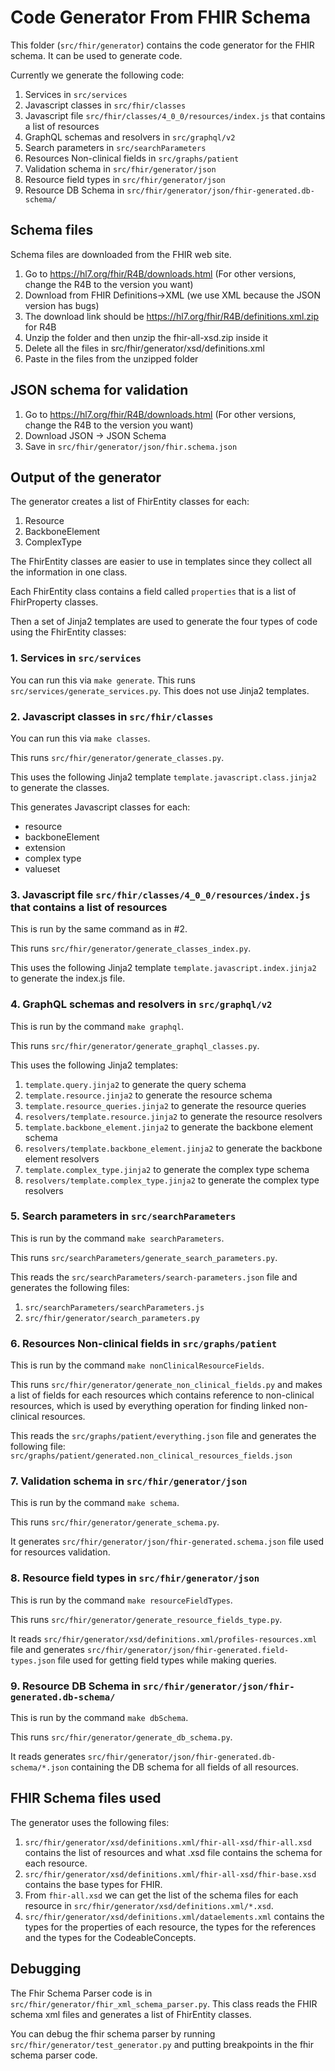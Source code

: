 # Code Generator From FHIR Schema

This folder (`src/fhir/generator`) contains the code generator for the FHIR schema. It can be used to generate code.

Currently we generate the following code:

1. Services in `src/services`
2. Javascript classes in `src/fhir/classes`
3. Javascript file `src/fhir/classes/4_0_0/resources/index.js` that contains a list of resources
4. GraphQL schemas and resolvers in `src/graphql/v2`
5. Search parameters in `src/searchParameters`
6. Resources Non-clinical fields in `src/graphs/patient`
7. Validation schema in `src/fhir/generator/json`
8. Resource field types in `src/fhir/generator/json`
9. Resource DB Schema in `src/fhir/generator/json/fhir-generated.db-schema/`

## Schema files

Schema files are downloaded from the FHIR web site.

1. Go to https://hl7.org/fhir/R4B/downloads.html (For other versions, change the R4B to the version you want)
2. Download from FHIR Definitions->XML (we use XML because the JSON version has bugs)
3. The download link should be https://hl7.org/fhir/R4B/definitions.xml.zip for R4B
4. Unzip the folder and then unzip the fhir-all-xsd.zip inside it
5. Delete all the files in src/fhir/generator/xsd/definitions.xml
6. Paste in the files from the unzipped folder

## JSON schema for validation

1. Go to https://hl7.org/fhir/R4B/downloads.html (For other versions, change the R4B to the version you want)
2. Download JSON -> JSON Schema
3. Save in `src/fhir/generator/json/fhir.schema.json`

## Output of the generator

The generator creates a list of FhirEntity classes for each:

1. Resource
2. BackboneElement
3. ComplexType

The FhirEntity classes are easier to use in templates since they collect all the information in one class.

Each FhirEntity class contains a field called `properties` that is a list of FhirProperty classes.

Then a set of Jinja2 templates are used to generate the four types of code using the FhirEntity classes:

### 1. Services in `src/services`

You can run this via `make generate`.
This runs `src/services/generate_services.py`.
This does not use Jinja2 templates.

### 2. Javascript classes in `src/fhir/classes`

You can run this via `make classes`.

This runs `src/fhir/generator/generate_classes.py`.

This uses the following Jinja2 template `template.javascript.class.jinja2` to generate the classes.

This generates Javascript classes for each:

- resource
- backboneElement
- extension
- complex type
- valueset

### 3. Javascript file `src/fhir/classes/4_0_0/resources/index.js` that contains a list of resources

This is run by the same command as in #2.

This runs `src/fhir/generator/generate_classes_index.py`.

This uses the following Jinja2 template `template.javascript.index.jinja2` to generate the index.js file.

### 4. GraphQL schemas and resolvers in `src/graphql/v2`

This is run by the command `make graphql`.

This runs `src/fhir/generator/generate_graphql_classes.py`.

This uses the following Jinja2 templates:

1. `template.query.jinja2` to generate the query schema
2. `template.resource.jinja2` to generate the resource schema
3. `template.resource_queries.jinja2` to generate the resource queries
4. `resolvers/template.resource.jinja2` to generate the resource resolvers
5. `template.backbone_element.jinja2` to generate the backbone element schema
6. `resolvers/template.backbone_element.jinja2` to generate the backbone element resolvers
7. `template.complex_type.jinja2` to generate the complex type schema
8. `resolvers/template.complex_type.jinja2` to generate the complex type resolvers

### 5. Search parameters in `src/searchParameters`

This is run by the command `make searchParameters`.

This runs `src/searchParameters/generate_search_parameters.py`.

This reads the `src/searchParameters/search-parameters.json` file and generates the following files:

1. `src/searchParameters/searchParameters.js`
2. `src/fhir/generator/search_parameters.py`

### 6. Resources Non-clinical fields in `src/graphs/patient`

This is run by the command `make nonClinicalResourceFields`.

This runs `src/fhir/generator/generate_non_clinical_fields.py` and makes a list of fields for each resources which contains reference to non-clinical resources, which is used by everything operation for finding linked non-clinical resources.

This reads the `src/graphs/patient/everything.json` file and generates the following file:
`src/graphs/patient/generated.non_clinical_resources_fields.json`

### 7. Validation schema in `src/fhir/generator/json`

This is run by the command `make schema`.

This runs `src/fhir/generator/generate_schema.py`.

It generates `src/fhir/generator/json/fhir-generated.schema.json` file used for resources validation.

### 8. Resource field types in `src/fhir/generator/json`

This is run by the command `make resourceFieldTypes`.

This runs `src/fhir/generator/generate_resource_fields_type.py`.

It reads `src/fhir/generator/xsd/definitions.xml/profiles-resources.xml` file and generates `src/fhir/generator/json/fhir-generated.field-types.json` file used for getting field types while making queries.

### 9. Resource DB Schema in `src/fhir/generator/json/fhir-generated.db-schema/`

This is run by the command `make dbSchema`.

This runs `src/fhir/generator/generate_db_schema.py`.

It reads generates `src/fhir/generator/json/fhir-generated.db-schema/*.json` containing the DB schema for all fields of all resources.

## FHIR Schema files used

The generator uses the following files:

1. `src/fhir/generator/xsd/definitions.xml/fhir-all-xsd/fhir-all.xsd` contains the list of resources and what .xsd file
   contains the schema for each resource.
2. `src/fhir/generator/xsd/definitions.xml/fhir-all-xsd/fhir-base.xsd` contains the base types for FHIR.
3. From `fhir-all.xsd` we can get the list of the schema files for each resource
   in `src/fhir/generator/xsd/definitions.xml/*.xsd`.
4. `src/fhir/generator/xsd/definitions.xml/dataelements.xml` contains the types for the properties of each resource, the
   types for the references and the types for the CodeableConcepts.

## Debugging

The Fhir Schema Parser code is in `src/fhir/generator/fhir_xml_schema_parser.py`. This class reads the FHIR schema xml
files and generates a list of FhirEntity classes.

You can debug the fhir schema parser by running `src/fhir/generator/test_generator.py` and putting breakpoints in the
fhir schema parser code.
